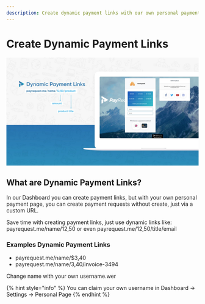 ```yaml
---
description: Create dynamic payment links with our own personal payment page
---
```


# Create Dynamic Payment Links

![Dynamic Payment Links Example](../.gitbook/assets/1bc052d0-8494-4055-8c79-9ee65c25f08e.jpeg)

## What are Dynamic Payment Links?

In our Dashboard you can create payment links, but with your own personal payment page, you can create payment requests without create, just via a custom URL.

Save time with creating payment links, just use dynamic links like: payrequest.me/name/12,50 or even payrequest.me/12,50/title/email

### Examples Dynamic Payment Links

* payrequest.me/name/$3,40
* payrequest.me/name/3,40/invoice-3494

Change name with your own username.wer

{% hint style="info" %}
 You can claim your own username in Dashboard -&gt; Settings -&gt; Personal Page
{% endhint %}





